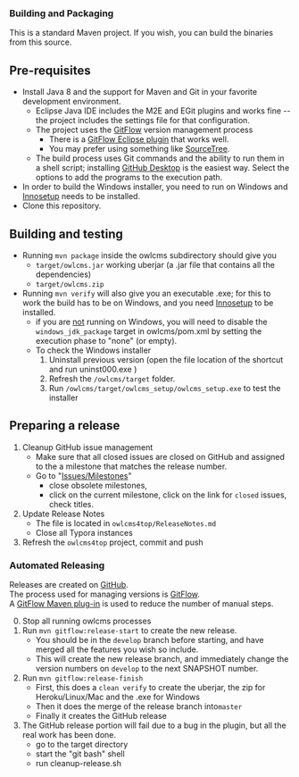 ### Building and Packaging

This is a standard Maven project.  If you wish, you can build the binaries from this source.

## Pre-requisites

- Install Java 8 and the support for Maven and Git in your favorite development environment. 
  - Eclipse Java IDE includes the M2E and EGit plugins and works fine -- the project includes the settings file for that configuration.
  - The project uses the [GitFlow](https://www.atlassian.com/git/tutorials/comparing-workflows/gitflow-workflow) version management process 
    - There is a [GitFlow Eclipse plugin](https://marketplace.eclipse.org/content/gitflow-nightly) that works well.
    - You may prefer using something like [SourceTree](https://www.sourcetreeapp.com/).
  - The build process uses Git commands and the ability to run them in a shell script; installing [GitHub Desktop](https://desktop.github.com/) is the easiest way. Select the options to add the programs to the execution path.
- In order to build the Windows installer, you need to run on Windows and [Innosetup](http://www.jrsoftware.org/isinfo.php) needs to be installed.
- Clone this repository.


## Building and testing

- Running ``mvn package`` inside the owlcms subdirectory should give you 
  - `target/owlcms.jar` working  uberjar (a .jar file that contains all the dependencies)
  -  `target/owlcms.zip`
- Running `mvn verify` will also give you an executable .exe; for this to work the build has to be on Windows, and you need [Innosetup](http://www.jrsoftware.org/isinfo.php) to be installed.
  - if you are <u>not</u> running on Windows, you will need to disable the `windows_jdk_package` target in owlcms/pom.xml by setting the execution phase to "none" (or empty).
  - To check the Windows installer
    1. Uninstall previous version (open the file location of the shortcut and run uninst000.exe )
    2. Refresh the `/owlcms/target` folder.  
    3. Run `/owlcms/target/owlcms_setup/owlcms_setup.exe` to test the installer

## Preparing a release

1. Cleanup GitHub issue management
   - Make sure that all closed issues are closed on GitHub and assigned to the a milestone that matches the release number.
   - Go to "[Issues/Milestones](Issues/Milestones)"
     - close obsolete milestones,
     - click on the current milestone, click on the link for `closed` issues, check titles.
2. Update Release Notes
   - The file is located in `owlcms4top/ReleaseNotes.md`
   - Close all Typora instances
3. Refresh the `owlcms4top`  project, commit and push

### Automated Releasing

Releases are created on [GitHub](https://help.github.com/en/articles/creating-releases).  
The process used for managing versions is [GitFlow](https://www.atlassian.com/git/tutorials/comparing-workflows/gitflow-workflow).  
A [GitFlow Maven plug-in](https://github.com/aleksandr-m/gitflow-maven-plugin) is used to reduce the number of manual steps.

0. Stop all running owlcms processes
1. Run `mvn gitflow:release-start` to create the new release.
   - You should be in the `develop`  branch before starting, and have merged all the features you wish so include.
   - This will create the new release branch, and immediately change the version numbers on `develop` to the next SNAPSHOT number.
5. Run `mvn gitflow:release-finish`
   - First, this does a `clean verify` to create the uberjar, the zip for Heroku/Linux/Mac and the .exe for Windows
   - Then it does the merge of the release branch into`master`
   - Finally it creates the GitHub release
6. The GitHub release portion will fail due to a bug in the plugin, but all the real work has been done.
   - go to the target directory
   - start the "git bash" shell
   - run cleanup-release.sh


